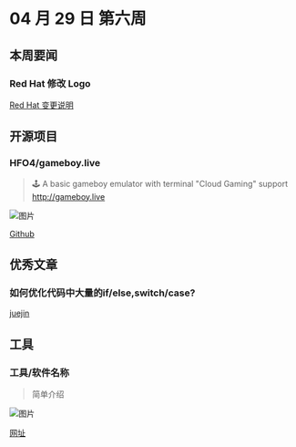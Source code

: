 # 04 月 29 日 第六周

## 本周要闻

### Red Hat 修改 Logo

[Red Hat 变更说明](https://www.redhat.com/zh/about/brand/new-brand?intcmp=701f20000012hnbAAA)

## 开源项目

### HFO4/gameboy.live

<Badge text="Go" type="tip" vertical="middle"/>

> 🕹️ A basic gameboy emulator with terminal "Cloud Gaming" support http://gameboy.live

![图片](https://github.com/HFO4/gameboy.live/raw/master/doc/cloud-gaming.gif)

[Github](https://github.com/HFO4/gameboy.live)

## 优秀文章

### 如何优化代码中大量的if/else,switch/case?

[juejin](https://juejin.im/post/5cc6a7fc5188250f015b5843)

## 工具

### 工具/软件名称

> 简单介绍

![图片](https://图片地址)

[网址](https://网址)
